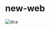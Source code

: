 # new-web
![dca](https://user-images.githubusercontent.com/122268952/213427286-d4dc7708-7a8a-4e50-8332-f1f02eba9a1d.png)
